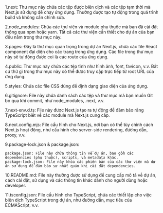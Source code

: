 1.next: Thư mục này chứa các tệp được biên dịch và các tệp tạm thời mà Next.js sử dụng để chạy ứng dụng. Thường được tạo tự động trong quá trình build và không cần chỉnh sửa.

2.node_modules: Chứa các thư viện và module phụ thuộc mà bạn đã cài đặt thông qua npm hoặc yarn. Tất cả các thư viện cần thiết cho dự án của bạn đều nằm trong thư mục này.

3.pages: Đây là thư mục quan trọng trong dự án Next.js, chứa các file React component đại diện cho các trang trong ứng dụng. Các file trong thư mục này sẽ tự động được coi là các route của ứng dụng.

4.public: Thư mục này chứa các tệp tĩnh như hình ảnh, font, favicon, v.v. Bất cứ thứ gì trong thư mục này có thể được truy cập trực tiếp từ root URL của ứng dụng.

5.styles: Chứa các file CSS dùng để định dạng giao diện của ứng dụng.

6.gitignore: File này chứa danh sách các tệp và thư mục mà bạn muốn Git bỏ qua khi commit, như node_modules, .next, v.v.

7.next-env.d.ts: File này được Next.js tạo ra tự động để đảm bảo rằng TypeScript biết về các module mà Next.js cung cấp.

8.next.config.mjs: File cấu hình cho Next.js, nơi bạn có thể tùy chỉnh cách Next.js hoạt động, như cấu hình cho server-side rendering, đường dẫn, proxy, v.v.

9.package-lock.json & package.json:

    package.json: File này chứa thông tin về dự án, bao gồm các dependencies (phụ thuộc), scripts, và metadata khác.
    package-lock.json: File này khóa các phiên bản của các thư viện mà dự án sử dụng để đảm bảo sự nhất quán khi cài đặt dependencies.
10.README.md: File này thường được sử dụng để cung cấp mô tả về dự án, cách cài đặt, sử dụng và các thông tin khác dành cho người dùng hoặc developer.

11.tsconfig.json: File cấu hình cho TypeScript, chứa các thiết lập cho việc biên dịch TypeScript trong dự án, như đường dẫn, mục tiêu của ECMAScript, v.v.